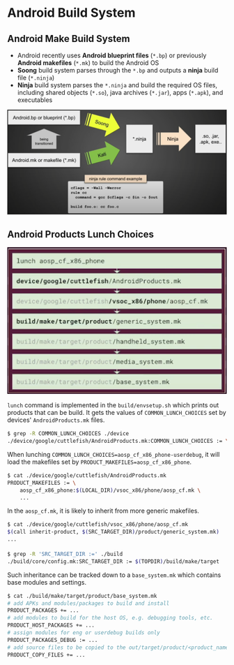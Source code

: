 # Android Build System

## Android Make Build System

+ Android recently uses **Android blueprint files** (`*.bp`) or previously **Android makefiles** (`*.mk`) to build the Android OS
+ **Soong** build system parses through the `*.bp` and outputs a **ninja** build file (`*.ninja`)
+ **Ninja** build system parses the `*.ninja` and build the required OS files, including shared objects (`*.so`), java archives (`*.jar`), apps (`*.apk`), and executables

![Android make build system](./res/android-make-build-system.png)

## Android Products Lunch Choices

![Android product makefile inheritance](./res/android-product-makefile-inheritance.png)

`lunch` command is implemented in the `build/envsetup.sh` which prints out products that can be build. It gets the values of `COMMON_LUNCH_CHOICES` set by devices' `AndroidProducts.mk` files.
```sh
$ grep -R COMMON_LUNCH_CHOICES ./device
./device/google/cuttlefish/AndroidProducts.mk:COMMON_LUNCH_CHOICES := \
```

When lunching `COMMON_LUNCH_CHOICES=aosp_cf_x86_phone-userdebug`, it will load the makefiles set by `PRODUCT_MAKEFILES=aosp_cf_x86_phone`.
```sh
$ cat ./device/google/cuttlefish/AndroidProducts.mk
PRODUCT_MAKEFILES := \
    aosp_cf_x86_phone:$(LOCAL_DIR)/vsoc_x86/phone/aosp_cf.mk \
    ...
```

In the `aosp_cf.mk`, it is likely to inherit from more generic makefiles.
```sh
$ cat ./device/google/cuttlefish/vsoc_x86/phone/aosp_cf.mk
$(call inherit-product, $(SRC_TARGET_DIR)/product/generic_system.mk)
...

$ grep -R 'SRC_TARGET_DIR :=' ./build
./build/core/config.mk:SRC_TARGET_DIR := $(TOPDIR)/build/make/target
```

Such inheritance can be tracked down to a `base_system.mk` which contains base modules and settings.
```sh
$ cat ./build/make/target/product/base_system.mk
# add APKs and modules/packages to build and install
PRODUCT_PACKAGES += ...
# add modules to build for the host OS, e.g. debugging tools, etc.
PRODUCT_HOST_PACKAGES += ...
# assign modules for eng or userdebug builds only
PRODUCT_PACKAGES_DEBUG := ...
# add source files to be copied to the out/target/product/<product_name>
PRODUCT_COPY_FILES += ...
```
